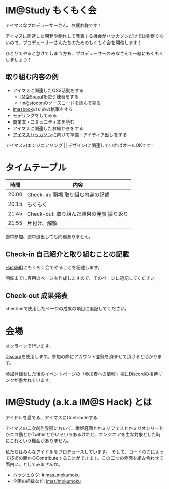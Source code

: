 # IM@Study もくもく会

アイマスなプロデューサーさん、お疲れ様です！

アイマスに関連した開発や制作して発表する機会がハッカソンだけでは物足りないので、プロデューサーさんたちのためのもくもく会を開催します！

ひとりでやると怠けてしまう方も、プロデューサーのみなさんで一緒にもくもくしましょう！

## 取り組む内容の例

- アイマスに関連したOSS活動をする
  - [IM@Sparql](https://sparql.crssnky.xyz/imas/)を使う練習をする
  - [im@stodon](https://github.com/imas/mastodon)のソースコードを読んで見る
- [imasbook](https://github.com/imas/imasbook)のための執筆をする
- モデリングをしてみる
- 商業本・コミュニティ本を読む
- アイマスに関連したお絵かきをする
- [アイマスハッカソン](https://imas.connpass.com/event/328557/)に向けて準備・アイディア出しをする

アイマス×(エンジニアリング || デザイン)に関連していればオールOKです！

# タイムテーブル

| 時間  | 内容                                     |
| ----- | ---------------------------------------- |
| 20:00 | Check-in: 開場 取り組む内容の記載        |
| 20:15 | もくもく                                 |
| 21:45 | Check-out: 取り組んだ結果の発表 振り返り |
| 21:55 | 片付け、解散                             |

途中参加、途中退出しても問題ありません。

## Check-in 自己紹介と取り組むことの記載

[HackMD](https://hackmd.io/)にもくもく会でやることを記述します。

開催までに専用のページを作成しますので、そのページに追記してください。

## Check-out 成果発表

check-inで使用したページの成果の項目に追記してください。

# 会場

オンラインで行います。

[Discord](https://discord.com/)を使用します。参加の際にアカウント登録を済ませて頂けると助かります。

参加登録をした後のイベントページの「参加者への情報」欄にDiscordの招待リンクが書かれています。

# IM@Study (a.k.a IM@S Hack) とは

アイドルを愛でる、アイマスにContributeする

アイマスの二次創作界隈において、歌姫庭園とかミリフェスとかミリオンリーとかニコ動とかTwitterとかいろいろあるけれど、エンジニアを主な対象とした時にこれという機会がありません。

私たちはみんなアイドルをプロデュースしています。 そして、コードの力によって技術の面からContributeすることができます。この二つの側面を組み合わせて面白いことしてみませんか。

- ハッシュタグ: [\#imas_mokumoku](https://twitter.com/hashtag/imas_mokumoku?src=hash)
- 企画の経緯など: [imas/mokumoku](https://github.com/imas/mokumoku)
